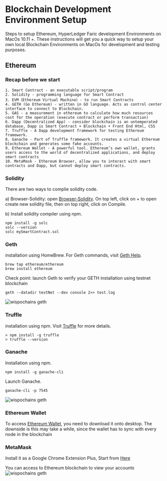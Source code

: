 # Blockchain Development Environment Setup

Steps to setup Ethereum, HyperLedger Faric development Environments on MacOs 10.11 +. 
These instructions will get you a quick way to setup your own local Blockchain Environments on MacOs for development and testing purposes.

## Ethereum

### Recap before we start
    
    1. Smart Contract - an executable script/program
    2. Solidity - programming language for Smart Contract
    3. EVM（Ethereum Virtual Machine）- to run Smart Contracts
    4. GETH (Go Ethereum) - written in GO language. Acts as control center interface to connect to Blockchain.
    5. GAS - a measurement in ethereum to calculate how much resources cost for the operation (execute contract or perform transaction)
    6. Dapp (Decentralized App) - consider blockchain is an untemperated database, Dapp is Smart Contract + Blockchain + Front End Html, CSS
    7. Truffle - A Dapp development framework for testing Ethereum framework.
    8. Ganache - Part of Truffle framework. It creates a virtual Ethereum blockchain and generates some fake accounts.
    9. Ethereum Wallet - A powerful tool. Ethereum’s own wallet, grants users access to the world of decentralized applications, and deploy smart contracts
    10. MetaMask - Ethereum Browser, allow you to interact with smart contracts and Dapp, but cannot deploy smart contracts.
    
### Solidity

There are two ways to complie solidity code. 

  a) Browser-Solidity: open [Browser-Solidity](http://remix.ethereum.org/). On top left, click on + to open create new solidity file, then on top right, click on Compile.
  
  b) Install solidity compiler using npm. 

```
npm install -g solc
solc --version
solc mySmartContract.sol
```

### Geth

installation using HomeBrew. For Geth commands, visit [Geth Help](https://github.com/ethereum/go-ethereum/wiki/Command-Line-Options).

```
brew tap ethereum/ethereum
brew install ethereum
```

Check point: launch Geth to verify your GETH installation using testnet blockchain

```
geth --datadir testNet --dev console 2>> test.log
```
![wispochains geth](https://github.com/rosecondon/wispochains/blob/master/img/geth.png)

### Truffle

installation using npm. Visit [Truffle](http://truffleframework.com) for more details.

```
> npm install -g truffle
> truffle --version
```

### Ganache

Installation using npm.

```
npm install -g ganache-cli
```
Launch Ganache.

```
ganache-cli -p 7545
```
![wispochains geth](https://github.com/rosecondon/wispochains/blob/master/img/ganache.png)

### Ethereum Wallet
To access [Ethereum Wallet](https://github.com/ethereum/mist/releases), you need to download it onto desktop. The downside is this may take a while, since the wallet has to sync with every node in the blockchain

### MetaMask

Install it as a Google Chrome Extension Plus, Start from [Here](https://metamask.io)

You can access to Ethereum blockchain to view your accounts
![wispochains geth](https://github.com/rosecondon/wispochains/blob/master/img/metaMask_Acct.png)



